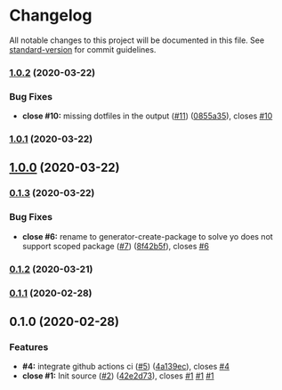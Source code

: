 # Changelog

All notable changes to this project will be documented in this file. See [standard-version](https://github.com/conventional-changelog/standard-version) for commit guidelines.

### [1.0.2](https://github.com/boringcodes/create-package/compare/v1.0.1...v1.0.2) (2020-03-22)


### Bug Fixes

* **close #10:** missing dotfiles in the output ([#11](https://github.com/boringcodes/create-package/issues/11)) ([0855a35](https://github.com/boringcodes/create-package/commit/0855a354f75087722e09e20d80612f9ac435e742)), closes [#10](https://github.com/boringcodes/create-package/issues/10)

### [1.0.1](https://github.com/boringcodes/create-package/compare/v1.0.0...v1.0.1) (2020-03-22)

## [1.0.0](https://github.com/boringcodes/create-package/compare/v0.1.3...v1.0.0) (2020-03-22)

### [0.1.3](https://github.com/boringcodes/create-package/compare/v0.1.2...v0.1.3) (2020-03-22)


### Bug Fixes

* **close #6:** rename to generator-create-package to solve yo does not support scoped package ([#7](https://github.com/boringcodes/create-package/issues/7)) ([8f42b5f](https://github.com/boringcodes/create-package/commit/8f42b5fe189025a1ab4137b3f58ce949cc26c32d)), closes [#6](https://github.com/boringcodes/create-package/issues/6)

### [0.1.2](https://github.com/boringcodes/create-package/compare/v0.1.1...v0.1.2) (2020-03-21)

### [0.1.1](https://github.com/boringcodes/create-package/compare/v0.1.0...v0.1.1) (2020-02-28)

## 0.1.0 (2020-02-28)


### Features

* **#4:** integrate github actions ci ([#5](https://github.com/boringcodes/create-package/issues/5)) ([4a139ec](https://github.com/boringcodes/create-package/commit/4a139ec7d926033d3d093f0ffacd92b36e6a15cb)), closes [#4](https://github.com/boringcodes/create-package/issues/4)
* **close #1:** Init source ([#2](https://github.com/boringcodes/create-package/issues/2)) ([42e2d73](https://github.com/boringcodes/create-package/commit/42e2d7300d72283b99f3131de96cef5c666e1250)), closes [#1](https://github.com/boringcodes/create-package/issues/1) [#1](https://github.com/boringcodes/create-package/issues/1) [#1](https://github.com/boringcodes/create-package/issues/1)
